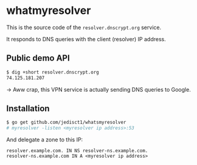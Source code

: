 # whatmyresolver

This is the source code of the `resolver.dnscrypt.org` service.

It responds to DNS queries with the client (resolver) IP address.

Public demo API
---------------

```bash
$ dig +short resolver.dnscrypt.org
74.125.181.207
```
-> Aww crap, this VPN service is actually sending DNS queries to Google.

Installation
------------

```bash
$ go get github.com/jedisct1/whatsmyresolver
# myresolver -listen <myresolver ip address>:53
```

And delegate a zone to this IP:
```
resolver.example.com. IN NS resolver-ns.example.com.
resolver-ns.example.com IN A <myresolver ip address>
```
